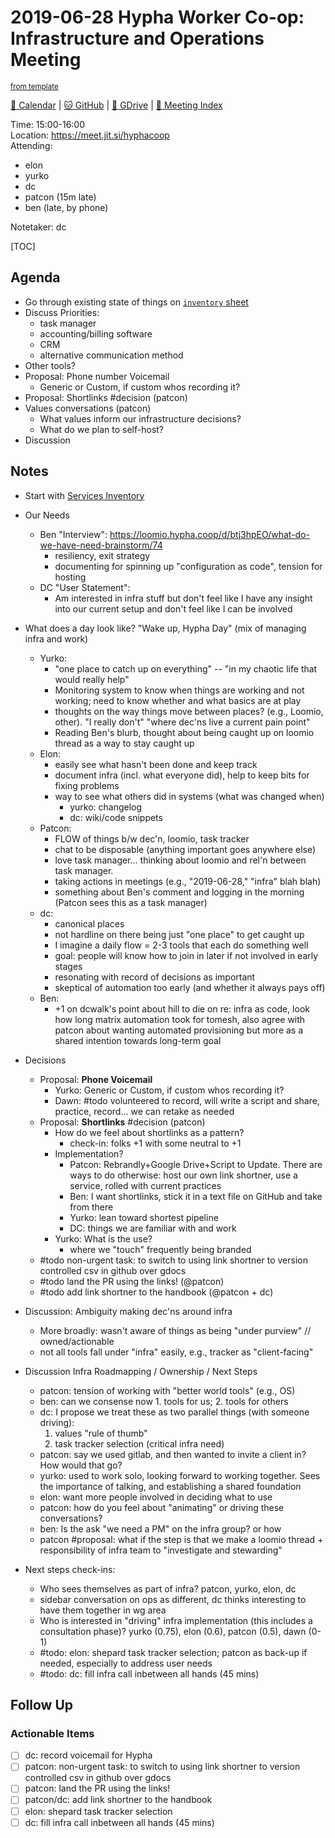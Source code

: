 # 2019-06-28 Hypha Worker Co-op: Infrastructure and Operations Meeting

<sup>[from template][template]</sup>

[:date: Calendar][cal] | [:cat: GitHub][gh] | [:open_file_folder: GDrive][gdrive] | [:notebook: Meeting Index][meetings]

Time: 15:00-16:00  
Location: https://meet.jit.si/hyphacoop  
Attending: 
- elon
- yurko
- dc
- patcon (15m late)
- ben (late, by phone)

Notetaker: dc

[TOC]

## Agenda

- Go through existing state of things on [`inventory` sheet](https://link.hypha.coop/inventory)
- Discuss Priorities:
    - task manager
    - accounting/billing software
    - CRM
    - alternative communication method
- Other tools?
- Proposal: Phone number Voicemail
    - Generic or Custom, if custom whos recording it?
- Proposal: Shortlinks #decision (patcon)
- Values conversations (patcon)
    - What values inform our infrastructure decisions?
    - What do we plan to self-host?
- Discussion



## Notes

- Start with [Services Inventory](https://hackmd.io/WXS9Ie9wQ8OlmIhSpDpdmw?view)
- Our Needs
    - Ben "Interview": https://loomio.hypha.coop/d/btj3hpEO/what-do-we-have-need-brainstorm/74
        - resiliency, exit strategy
        - documenting for spinning up "configuration as code", tension for hosting 
    - DC "User Statement":
        - Am interested in infra stuff but don't feel like I have any insight into our current setup and don't feel like I can be involved
- What does a day look like? "Wake up, Hypha Day" (mix of managing infra and work)
    - Yurko: 
        - "one place to catch up on everything" -- "in my chaotic life that would really help"
        - Monitoring system to know when things are working and not working; need to know whether and what basics are at play
        - thoughts on the way things move between places? (e.g., Loomio, other). "I really don't" "where dec'ns live a current pain point" 
        - Reading Ben's blurb, thought about being caught up on loomio thread as a way to stay caught up
    - Elon:
        - easily see what hasn't been done and keep track
        - document infra (incl. what everyone did), help to keep bits for fixing problems 
        - way to see what others did in systems (what was changed when)
            - yurko: changelog 
            - dc: wiki/code snippets
    - Patcon:
        - FLOW of things b/w dec'n, loomio, task tracker
        - chat to be disposable (anything important goes anywhere else)
        - love task manager... thinking about loomio and rel'n between task manager.
        - taking actions in meetings (e.g., "2019-06-28," "infra" blah blah)  
        - something about Ben's comment and logging in the morning (Patcon sees this as a task manager)
    - dc:
        - canonical places
        - not hardline on there being just "one place" to get caught up
        - I imagine a daily flow = 2-3 tools that each do something well
        - goal: people will know how to join in later if not involved in early stages
        - resonating with record of decisions as important
        - skeptical of automation too early (and whether it always pays off)
    - Ben:
        - +1 on dcwalk's point about hill to die on re: infra as code, look how long matrix automation took for tomesh, also agree with patcon about wanting automated provisioning but more as a shared intention towards long-term goal

- Decisions
    - Proposal: **Phone Voicemail**
        - Yurko: Generic or Custom, if custom whos recording it?
        - Dawn: #todo volunteered to record, will write a script and share, practice, record... we can retake as needed 
    - Proposal: **Shortlinks** #decision (patcon)
        - How do we feel about shortlinks as a pattern?
            - check-in: folks +1 with some neutral to +1
        - Implementation?
            - Patcon: Rebrandly+Google Drive+Script to Update. There are ways to do otherwise: host our own link shortner, use a service, rolled with current practices
            - Ben: I want shortlinks, stick it in a text file on GitHub and take from there
            - Yurko: lean toward shortest pipeline
            - DC: things we are familiar with and work
        - Yurko: What is the use?
            - where we "touch" frequently being branded
    - #todo non-urgent task: to switch to using link shortner to version controlled csv in github over gdocs 
    - #todo land the PR using the links! (@patcon)
    - #todo add link shortner to the handbook (@patcon + dc)
- Discussion: Ambiguity making dec'ns around infra
    - More broadly: wasn't aware of things as being "under purview" // owned/actionable
    - not all tools fall under "infra" easily, e.g., tracker as "client-facing"
- Discussion Infra Roadmapping / Ownership / Next Steps
    - patcon: tension of working with "better world tools" (e.g., OS)
    - ben: can we consense now 1. tools for us; 2. tools for others
    - dc: I propose we treat these as two parallel things (with someone driving):
        1. values "rule of thumb"
        2. task tracker selection (critical infra need) 
    - patcon: say we used gitlab, and then wanted to invite a client in? How would that go?
    - yurko: used to work solo, looking forward to working together. Sees the importance of talking, and establishing a shared foundation
    - elon: want more people involved in deciding what to use
    - patcon: how do you feel about "animating" or driving these conversations?
    - ben: Is the ask "we need a PM" on the infra group? or how 
    - patcon #proposal: what if the step is that we make a loomio thread + responsibility of infra team to "investigate and stewarding" 
- Next steps check-ins:
    - Who sees themselves as part of infra?
        patcon, yurko, elon, dc
    - sidebar conversation on ops as different, dc thinks interesting to have  them together in wg area
    - Who is interested in "driving" infra implementation (this includes a consultation phase)?
        yurko (0.75), elon (0.6), patcon (0.5), dawn (0-1)
    - #todo: elon: shepard task tracker selection; patcon as back-up if needed, especially to address user needs
    - #todo: dc: fill infra call inbetween all hands (45 mins)

## Follow Up

### Actionable Items

- [ ] dc: record voicemail for Hypha
- [ ] patcon: non-urgent task: to switch to using link shortner to version controlled csv in github over gdocs
- [ ] patcon: land the PR using the links!
- [ ] patcon/dc: add link shortner to the handbook
- [ ] elon: shepard task tracker selection
- [ ] dc: fill infra call inbetween all hands (45 mins)

<!-- Links -->
[template]: https://link.hypha.coop/template
[meetings]: https://link.hypha.coop/meetings
[cal]: https://calendar.google.com/calendar/embed?src=s2224p8sptnujs736vplf9anjo%40group.calendar.google.com&ctz=America%2FToronto
[gh]: https://github.com/hyphacoop/organizing
[gdrive]: https://drive.google.com/drive/u/0/folders/14KYnYwOEK3InYZ3jCn-Gtf5q430sE9oc
[biz-wg]: https://loomio.hypha.coop/g/ojZI2bPl/working-groups-business-planning
[fin-wg]: https://loomio.hypha.coop/g/sRPwaorg/working-groups-finance
[gov-wg]: https://loomio.hypha.coop/g/BaAj6dQn/working-groups-governance-by-laws-incorporation-articles-gm-
[ino-wg]: https://loomio.hypha.coop/g/KvARWad7/working-groups-infrastructure-and-operations
